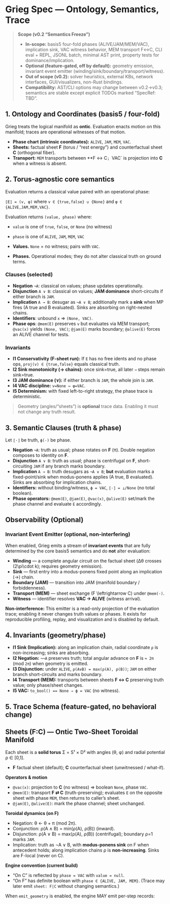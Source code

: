 # Grieg Spec — Ontology, Semantics, Trace

> **Scope (v0.2 “Semantics Freeze”)**
> - **In-scope:** basis5 four-fold phases (ALIVE/JAM/MEM/VAC), implication sink, VAC witness behavior, MEM transport F↔C, CLI eval + REPL, JSONL batch, minimal AST print, property tests for dominance/implication.
> - **Optional (feature-gated, off by default):** geometry emission, invariant event emitter (winding/sink/boundary/transport/witness).
> - **Out of scope (v0.2):** solver heuristics, external KBs, network interfaces, GUI/visualizers, non-Rust bindings.
> - **Compatibility:** AST/CLI options may change between v0.2→v0.3; semantics are stable except explicit TODOs marked “SpecRef: TBD”.

## 1. Ontology and Coordinates (basis5 / four-fold)

Grieg treats the logical manifold as **ontic**. Evaluation enacts motion on this manifold; traces are operational witnesses of that motion.

- **Phase chart (intrinsic coordinates):** `ALIVE`, `JAM`, `MEM`, `VAC`.
- **Sheets:** factual sheet **F** (torus / “rest energy”) and counterfactual sheet **C** (orthogonal fiber).
- **Transport:** `MEM` transports between **F ↔ C`; `VAC` is projection into **C** when a witness is absent.

## 2. Torus-agnostic core semantics

Evaluation returns a classical value paired with an operational phase:

`⟦E⟧ = (v, φ)` where `v ∈ {true,false} ∪ {None}` and `φ ∈ {ALIVE,JAM,MEM,VAC}`.

Evaluation returns `(value, phase)` where:
- `value` is one of `true`, `false`, or `None` (no witness)
- `phase` is one of `ALIVE`, `JAM`, `MEM`, `VAC`

- **Values.** `None` = no witness; pairs with `VAC`.
- **Phases.** Operational modes; they do not alter classical truth on ground terms.

### Clauses (selected)
- **Negation** `¬A`: classical on values; phase updates operationally.
- **Disjunction** `A ∨ B`: classical on values; **JAM dominance** short-circuits if either branch is `JAM`.
- **Implication** `A → B`: desugar as `¬A ∨ B`; additionally mark a **sink** when MP fires (A true and B evaluated). Sinks are absorbing on right-nested chains.
- **Identifiers**: unbound `x` ⇒ `(None, VAC)`.
- **Phase ops**: `@mem(E)` preserves `v` but evaluates via MEM transport; `@vac(x)` yields `(None, VAC)`; `@jam(E)` marks boundary; `@alive(E)` forces an ALIVE channel for tests.

### Invariants
- **I1 Conservativity (F-sheet run):** If `E` has no free idents and no phase ops, `proj(v) ∈ {true,false}` equals classical truth.
- **I2 Sink monotonicity (→ chains):** once sink=true, all later `→` steps remain sink=true.
- **I3 JAM dominance (∨):** if either branch is `JAM`, the whole join is `JAM`.
- **I4 VAC discipline:** `v=None ⇔ φ=VAC`.
- **I5 Determinism:** with fixed left-to-right strategy, the phase trace is deterministic.

> Geometry (angles/“sheets”) is **optional** trace data. Enabling it must not change any truth result.


## 3. Semantic Clauses (truth & phase)

Let `⟦·⟧` be truth, `ϕ(·)` be phase.

- **Negation** `¬A`: truth as usual; phase rotates on **F** (π). Double negation composes to identity on **F**.
- **Disjunction** `A ∨ B`: truth as usual; phase is centrifugal on **F**, short-circuiting `JAM` if any branch marks boundary.
- **Implication** `A → B`: truth desugars as `¬A ∨ B`; **but** evaluation marks a fixed-point/sink when modus-ponens applies (A true, B evaluated). Sinks are absorbing for implication chains.
- **Identifiers:** without binding/witness, `ϕ = VAC`, `⟦·⟧ = ⊥/None` (no total boolean).
- **Phase operators:** `@mem(E)`, `@jam(E)`, `@vac(x)`, `@alive(E)` set/mark the phase channel and evaluate `E` accordingly.

## Observability (Optional)

### Invariant Event Emitter (optional, non-interfering)

When enabled, Grieg emits a stream of **invariant events** that are fully determined by the core basis5 semantics and do **not** alter evaluation:

- **Winding** — a complete angular circuit on the factual sheet (Δθ crosses \(2\pi\cdot k\); requires geometry emission).
- **Sink** — first entry into a modus-ponens fixed point along an implication (→) chain.
- **Boundary (JAM)** — transition into JAM (manifold boundary / forbiddenness).
- **Transport (MEM)** — sheet exchange \(F \leftrightarrow C\) under `@mem(·)`.
- **Witness** — identifier resolves **VAC → ALIVE** (witness arrival).

**Non-interference:** This emitter is a read-only projection of the evaluation trace; enabling it never changes truth values or phases. It exists for reproducible profiling, replay, and visualization and is disabled by default.


## 4. Invariants (geometry/phase)

- **I1 Sink (Implication):** along an implication chain, radial coordinate `ρ` is non-increasing; sinks are absorbing.
- **I2 Negation:** `¬¬A` preserves truth; total angular advance on **F** is `≈ 2π` (mod `2π`) when geometry is emitted.
- **I3 Disjunction:** under `ALIVE`, `ρ(A∨B) = max(ρ(A), ρ(B))`; `JAM` on either branch short-circuits and marks boundary.
- **I4 Transport (MEM):** transports between sheets **F ↔ C** preserving truth value; only phase/sheet changes.
- **I5 VAC:** `to_bool() == None ⇒ ϕ = VAC` (no witness).

## 5. Trace Schema (feature-gated, no behavioral change)

## Sheets (F:C) — Ontic Two-Sheet Toroidal Manifold

Each sheet is a **solid torus** Σ = S¹ × D² with angles (θ, φ) and radial potential ρ ∈ [0,1].
- **F** factual sheet (default); **C** counterfactual sheet (unwitnessed / what-if).

**Operators & motion**
- `@vac(x)`: projection to **C** (no witness) ⇒ boolean `None`, phase `VAC`.
- `@mem(E)`: transport **F ⇄ C** (truth-preserving); evaluates `E` on the opposite sheet with phase `MEM`, then returns to caller’s sheet.
- `@jam(E)`, `@alive(E)`: mark the phase channel; sheet unchanged.

**Toroidal dynamics (on F)**
- Negation: θ ← θ + π (mod 2π).  
- Conjunction: ρ(A ∧ B) = min(ρ(A), ρ(B)) (inward).  
- Disjunction: ρ(A ∨ B) = max(ρ(A), ρ(B)) (centrifugal); boundary ρ=1 marks `JAM`.  
- Implication: truth as ¬A ∨ B, with **modus-ponens sink** on F when antecedent holds; along implication chains ρ is **non-increasing**. Sinks are F-local (never on C).

**Engine convention (current build)**
- “On C” is reflected by `phase = VAC` with `value = null`.  
- “On F” has definite boolean with `phase ∈ {ALIVE, JAM, MEM}`. (Trace may later emit `sheet: F|C` without changing semantics.)


When `emit_geometry` is enabled, the engine MAY emit per-step records:

